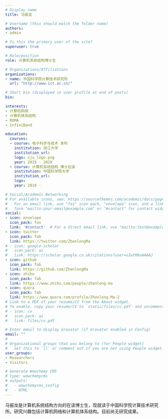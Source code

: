 ```yaml
---
# Display name
title: 马振龙

# Username (this should match the folder name)
authors:
- admin

# Is this the primary user of the site?
superuser: true

# Role/position
role: 计算机系统结构博士生

# Organizations/Affiliations
organizations:
- name: 中国科学院计算技术研究所
  url: "http://www.ict.ac.cn/"

# Short bio (displayed in user profile at end of posts)
bio: 

interests:
- 计算机网络
- 计算机体系结构
- RDMA
- InfiniBand

education:
  courses:
  - course: 电子科学与技术 本科
    institution: 浙江大学
    institution_url:
    logo: zju_logo.png
    year: 2015 - 2019
  - course: 计算机系统结构 博士在读
    institution: 中国科学院大学
    institution_url:
    logo:
    year: 2019 - 

# Social/Academic Networking
# For available icons, see: https://sourcethemes.com/academic/docs/page-builder/#icons
#   For an email link, use "fas" icon pack, "envelope" icon, and a link in the
#   form "mailto:your-email@example.com" or "#contact" for contact widget.
social:
- icon: envelope
  icon_pack: fas
  link: '#contact'  # For a direct email link, use "mailto:test@example.org".
- icon: twitter
  icon_pack: fab
  link: https://twitter.com/ZhenlongMa
# - icon: google-scholar
#   icon_pack: ai
#   link: https://scholar.google.co.uk/citations?user=sIwtMXoAAAAJ
- icon: github
  icon_pack: fab
  link: https://github.com/ZhenlongMa
- icon: zhihu
  icon_pack: fab
  link: https://www.zhihu.com/people/zhenlong-ma
- icon: quora
  icon_pack: fab
  link: https://www.quora.com/profile/Zhenlong-Ma-2
# Link to a PDF of your resume/CV from the About widget.
# To enable, copy your resume/CV to `static/files/cv.pdf` and uncomment the lines below.
# - icon: cv
#   icon_pack: ai
#   link: files/cv.pdf

# Enter email to display Gravatar (if Gravatar enabled in Config)
email: ""
# 
# Organizational groups that you belong to (for People widget)
#   Set this to `[]` or comment out if you are not using People widget.
user_groups:
- Researchers
- Visitors

# Generate Wowchemy CMS
# type: wowchemycms
# outputs:
#   - wowchemycms_config
#   - HTML
---
```


马振龙是计算机系统结构方向的在读博士生，现就读于中国科学院计算技术研究所。研究兴趣包括计算机网络和计算机体系结构。目前尚无研究成果。
